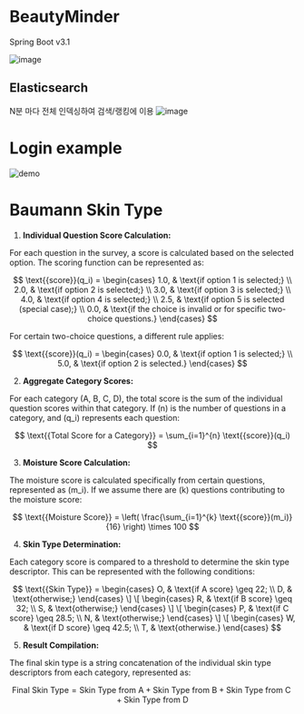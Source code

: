 # BeautyMinder 

Spring Boot v3.1

![image](https://github.com/Alfex4936/beautyMinder/assets/2356749/5caf6d91-ab5e-419d-8520-455c91ca59c9)

## Elasticsearch

N분 마다 전체 인덱싱하여 검색/랭킹에 이용
![image](https://github.com/LeeZEun/beautyMinder/assets/2356749/b80069c3-7b96-4c80-a2c3-8600d258819a)

# Login example
![demo](https://github.com/LeeZEun/beautyMinder/assets/2356749/88d8eb9b-1091-473d-96b5-a293f78ea337)

# Baumann Skin Type

1. **Individual Question Score Calculation:**

For each question in the survey, a score is calculated based on the selected option. The scoring function can be represented as:

$$
\text{{score}}(q_i) =
\begin{cases}
1.0, & \text{if option 1 is selected;} \\
2.0, & \text{if option 2 is selected;} \\
3.0, & \text{if option 3 is selected;} \\
4.0, & \text{if option 4 is selected;} \\
2.5, & \text{if option 5 is selected (special case);} \\
0.0, & \text{if the choice is invalid or for specific two-choice questions.}
\end{cases}
$$

For certain two-choice questions, a different rule applies:

$$
\text{{score}}(q_i) =
\begin{cases}
0.0, & \text{if option 1 is selected;} \\
5.0, & \text{if option 2 is selected.}
\end{cases}
$$

2. **Aggregate Category Scores:**

For each category (A, B, C, D), the total score is the sum of the individual question scores within that category. If \(n\) is the number of questions in a category, and \(q_i\) represents each question:

$$
\text{{Total Score for a Category}} = \sum_{i=1}^{n} \text{{score}}(q_i)
$$

3. **Moisture Score Calculation:**

The moisture score is calculated specifically from certain questions, represented as \(m_i\). If we assume there are \(k\) questions contributing to the moisture score:

$$
\text{{Moisture Score}} = \left( \frac{\sum_{i=1}^{k} \text{{score}}(m_i)}{16} \right) \times 100
$$

4. **Skin Type Determination:**

Each category score is compared to a threshold to determine the skin type descriptor. This can be represented with the following conditions:

$$
\text{{Skin Type}} =
\begin{cases}
O, & \text{if A score} \geq 22; \\
D, & \text{otherwise;}
\end{cases}
\]
\[
\begin{cases}
R, & \text{if B score} \geq 32; \\
S, & \text{otherwise;}
\end{cases}
\]
\[
\begin{cases}
P, & \text{if C score} \geq 28.5; \\
N, & \text{otherwise;}
\end{cases}
\]
\[
\begin{cases}
W, & \text{if D score} \geq 42.5; \\
T, & \text{otherwise.}
\end{cases}
$$

5. **Result Compilation:**

The final skin type is a string concatenation of the individual skin type descriptors from each category, represented as:

$$
\text{{Final Skin Type}} = \text{{Skin Type from A}} + \text{{Skin Type from B}} + \text{{Skin Type from C}} + \text{{Skin Type from D}}
$$
